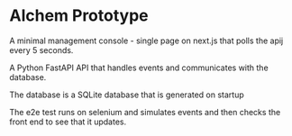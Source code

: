 # Alchem Prototype
A minimal management console - single page on next.js that polls the apij every 5 seconds.

A Python FastAPI API that handles events and communicates with the database.

The database is a SQLite database that is generated on startup

The e2e test runs on selenium and simulates events and then checks the front end to see that it updates.
